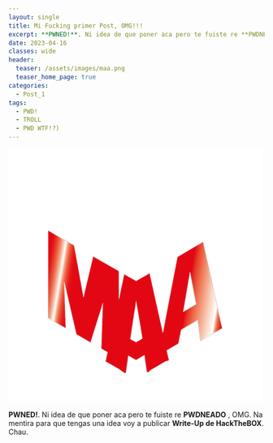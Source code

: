 ```yaml
---
layout: single
title: Mi Fucking primer Post, OMG!!!
excerpt: **PWNED!**. Ni idea de que poner aca pero te fuiste re **PWDNEADO** , OMG. Na mentira para que tengas una idea voy a publicar **Write-Up de HackTheBOX**. Chau. 
date: 2023-04-16
classes: wide
header:
  teaser: /assets/images/maa.png
  teaser_home_page: true
categories:
  - Post_1
tags:
  - PWD!
  - TROLL
  - PWD WTF!?)
---
```


![](/assets/images/maa.png)

**PWNED!**. Ni idea de que poner aca pero te fuiste re **PWDNEADO** , OMG. Na mentira para que tengas una idea voy a publicar **Write-Up de HackTheBOX**. Chau.
